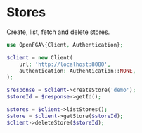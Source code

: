 # Stores

Create, list, fetch and delete stores.

```php
use OpenFGA\{Client, Authentication};

$client = new Client(
    url: 'http://localhost:8080',
    authentication: Authentication::NONE,
);

$response = $client->createStore('demo');
$storeId = $response->getId();

$stores = $client->listStores();
$store = $client->getStore($storeId);
$client->deleteStore($storeId);
```
